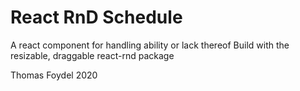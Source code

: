 # React RnD Schedule

A react component for handling ability or lack thereof
Build with the resizable, draggable react-rnd package

Thomas Foydel 2020
